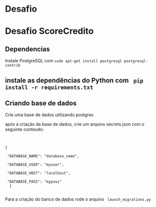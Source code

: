 # Desafio

<h1> Desafio ScoreCredito </h1>

<h2> Dependencias </h2>
  
 <p> Instale PostgreSQL com <code>sudo apt-get install postgresql postgresql-contrib</code></p>
 
 <h2 Dependencias Python </h2> 
 
 <p> instale as dependências do Python com <code> pip install -r requirements.txt</code></p>
 
 <h2> Criando base de dados </h2>
 
 <p> Crie uma base de dados utilizando postgres</p> 
 <p> após a criação da base de dados, crie um arquivo secrets.json com o seguinte conteudo: </p>
 <br/>
 <code> <br/>{
   <br/> "DATABASE_NAME": "database_name",
   <br/> "DATABASE_USER": "myuser",
   <br/> "DATABASE_HOST": "localhost",
   <br/> "DATABASE_PASS": "mypass"
  }
  </code>
  
  <p> Para a criação do banco de dados rode o arquivo <code> launch_migrations.py</code></p>
